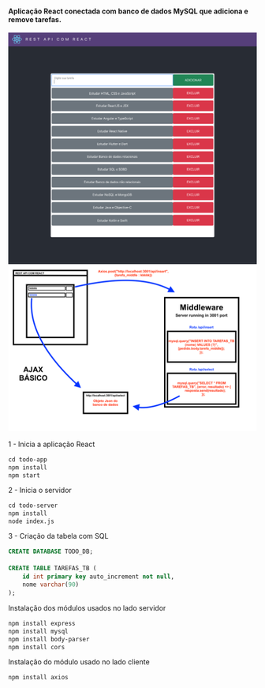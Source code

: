 #### Aplicação React conectada com banco de dados MySQL que adiciona e remove tarefas.

<img src="exemplo-01.png" alt="Exemplo 01" />
<img src="exemplo-02.png" alt="Exemplo 02" />

1 - Inicia a aplicação React
```
cd todo-app
npm install
npm start
```

2 - Inicia o servidor
```
cd todo-server
npm install
node index.js
```

3 - Criação da tabela com SQL

```sql
CREATE DATABASE TODO_DB;

CREATE TABLE TAREFAS_TB (
    id int primary key auto_increment not null,
    nome varchar(90)
);
```

Instalação dos módulos usados no lado servidor

```
npm install express
npm install mysql
npm install body-parser
npm install cors
```

Instalação do módulo usado no lado cliente

```
npm install axios
